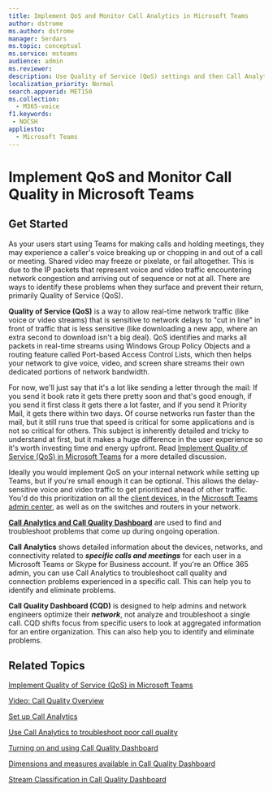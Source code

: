 ```yaml
---
title: Implement QoS and Monitor Call Analytics in Microsoft Teams
author: dstrome
ms.author: dstrome
manager: Serdars
ms.topic: conceptual
ms.service: msteams
audience: admin
ms.reviewer: 
description: Use Quality of Service (QoS) settings and then Call Analytics and Call Quality Dashboard in Microsoft Teams.
localization_priority: Normal
search.appverid: MET150
ms.collection: 
  - M365-voice
f1.keywords:
 - NOCSH
appliesto: 
  - Microsoft Teams
---
```


# Implement QoS and Monitor Call Quality in Microsoft Teams

## Get Started

As your users start using Teams for making calls and holding meetings, they may experience a caller's voice breaking up or chopping in and out of a call or meeting. Shared video may freeze or pixelate, or fail altogether. This is due to the IP packets that represent voice and video traffic encountering network congestion and arriving out of sequence or not at all. There are ways to identify these problems when they surface and prevent their return, primarily Quality of Service (QoS).

**Quality of Service (QoS)** is a way to allow real-time network traffic (like voice or video streams) that is sensitive to network delays to "cut in line" in front of traffic that is less sensitive (like downloading a new app, where an extra second to download isn't a big deal). QoS identifies and marks all packets in real-time streams using Windows Group Policy Objects and a routing feature called Port-based Access Control Lists, which then helps your network to give voice, video, and screen share streams their own dedicated portions of network bandwidth.

 For now, we'll just say that it's a lot like sending a letter through the mail: If you send it book rate it gets there pretty soon and that's good enough, if you send it first class it gets there a lot faster, and if you send it Priority Mail, it gets there within two days. Of course networks run faster than the mail, but it still runs true that speed is critical for some applications and is not so critical for others. This subject is inherently detailed and tricky to understand at first, but it makes a huge difference in the user experience so it's worth investing time and energy upfront. Read [Implement Quality of Service (QoS) in Microsoft Teams](QoS-in-Teams.md) for a more detailed discussion.

Ideally you would implement QoS on your internal network while setting up Teams, but if you're small enough it can be optional. This allows the delay-sensitive voice and video traffic to get prioritized ahead of other traffic. You'd do this prioritization on all the [client devices](QoS-in-Teams-clients.md), in the [Microsoft Teams admin center](meeting-settings-in-teams.md#set-how-you-want-to-handle-real-time-media-traffic-for-teams-meetings), as well as on the switches and routers in your network.

[**Call Analytics and Call Quality Dashboard**](difference-between-call-analytics-and-call-quality-dashboard.md) are used to find and troubleshoot problems that come up during ongoing operation.  

**Call Analytics** shows detailed information about the devices, networks, and connectivity related to  ***specific calls and meetings*** for each user in a Microsoft Teams or Skype for Business account. If you're an Office 365 admin, you can use Call Analytics to troubleshoot call quality and connection problems experienced in a specific call. This can help you to identify and eliminate problems.

**Call Quality Dashboard (CQD)** is designed to help admins and network engineers optimize their ***network***, not analyze and troubleshoot a single call. CQD shifts focus from specific users to look at aggregated information for an entire organization. This can also help you to identify and eliminate problems.

## Related Topics

[Implement Quality of Service (QoS) in Microsoft Teams](QoS-in-Teams.md)

[Video: Call Quality Overview](https://aka.ms/teams-quality)

[Set up Call Analytics](set-up-call-analytics.md)

[Use Call Analytics to troubleshoot poor call quality](use-call-analytics-to-troubleshoot-poor-call-quality.md)

[Turning on and using Call Quality Dashboard](turning-on-and-using-call-quality-dashboard.md)

[Dimensions and measures available in Call Quality Dashboard](dimensions-and-measures-available-in-call-quality-dashboard.md)

[Stream Classification in Call Quality Dashboard](stream-classification-in-call-quality-dashboard.md)